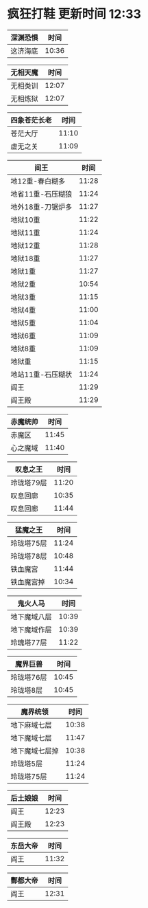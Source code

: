 # 疯狂打鞋 更新时间 12:33

| 深渊恐惧   | 时间    |
|--------|-------|
| 这济海底 | 10:36 |

| 无相天魔   | 时间    |
|--------|-------|
| 无相类训 | 12:07 |
| 无相炼狱 | 12:07 |

| 四象苍茫长老   | 时间    |
|--------|-------|
| 苍茫大厅 | 11:10 |
| 虚无之关 | 11:09 |

| 间王   | 时间    |
|--------|-------|
| 地12重-春白糊多 | 11:28 |
| 地省11重-石压糊狼 | 11:24 |
| 地外18重-刀锯炉多 | 11:27 |
| 地狱10重 | 11:22 |
| 地狱11重 | 11:24 |
| 地狱12重 | 11:28 |
| 地狱18重 | 11:27 |
| 地狱1重 | 11:27 |
| 地狱2重 | 10:54 |
| 地狱3重 | 11:15 |
| 地狱4重 | 11:00 |
| 地狱5重 | 11:04 |
| 地狱6重 | 11:09 |
| 地狱8重 | 11:09 |
| 地狱重 | 11:15 |
| 地站11重-石压糊状 | 11:24 |
| 阎王 | 11:29 |
| 阎王殿 | 11:29 |

| 赤魔统帅   | 时间    |
|--------|-------|
| 赤魔区 | 11:45 |
| 心之魔域 | 11:40 |

| 叹息之王   | 时间    |
|--------|-------|
| 玲珑塔79层 | 11:20 |
| 叹息回廓 | 10:35 |
| 叹息回廊 | 11:44 |

| 猛魔之王   | 时间    |
|--------|-------|
| 玲珑塔75层 | 11:24 |
| 玲珑塔78层 | 10:48 |
| 铁血魔宫 | 11:44 |
| 铁血魔宫掉 | 10:34 |

| 鬼火人马   | 时间    |
|--------|-------|
| 地下魔域八层 | 10:39 |
| 地下魔域作层 | 10:39 |
| 玲瑰塔77层 | 11:22 |

| 魔界巨兽   | 时间    |
|--------|-------|
| 玲珑塔76层 | 10:45 |
| 玲珑塔8层 | 10:45 |

| 魔界统领   | 时间    |
|--------|-------|
| 地下麻域七层 | 10:38 |
| 地下魔域七层 | 11:47 |
| 地下魔域七层掉 | 10:38 |
| 玲珑塔5层 | 11:24 |
| 玲珑塔75层 | 11:24 |

| 后土娘娘   | 时间    |
|--------|-------|
| 阎王 | 12:23 |
| 阎王殿 | 12:23 |

| 东岳大帝   | 时间    |
|--------|-------|
| 阎王 | 11:32 |

| 酆都大帝   | 时间    |
|--------|-------|
| 阎王 | 12:31 |